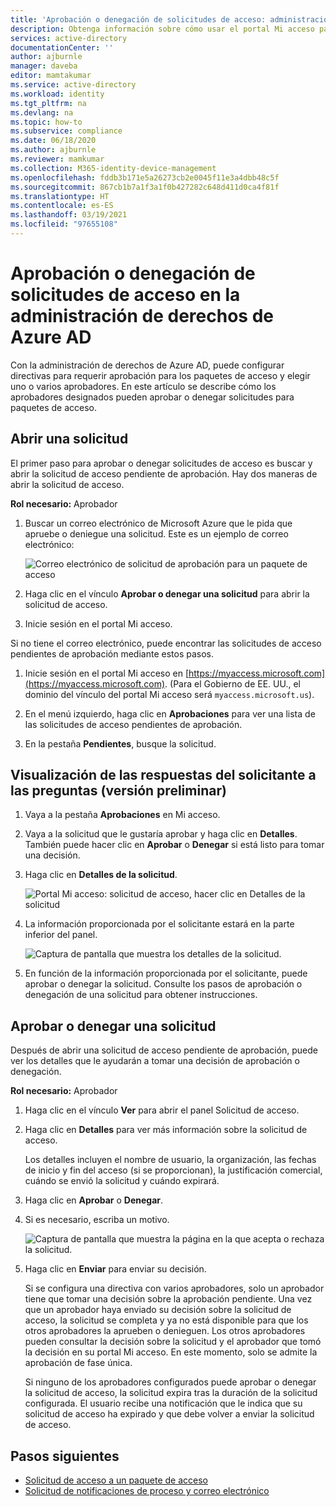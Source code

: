 ```yaml
---
title: 'Aprobación o denegación de solicitudes de acceso: administración de derechos de Azure AD'
description: Obtenga información sobre cómo usar el portal Mi acceso para aprobar o denegar solicitudes para un paquete de acceso en la administración de derechos de Azure Active Directory.
services: active-directory
documentationCenter: ''
author: ajburnle
manager: daveba
editor: mamtakumar
ms.service: active-directory
ms.workload: identity
ms.tgt_pltfrm: na
ms.devlang: na
ms.topic: how-to
ms.subservice: compliance
ms.date: 06/18/2020
ms.author: ajburnle
ms.reviewer: mamkumar
ms.collection: M365-identity-device-management
ms.openlocfilehash: fddb3b171e5a26273cb2e0045f11e3a4dbb48c5f
ms.sourcegitcommit: 867cb1b7a1f3a1f0b427282c648d411d0ca4f81f
ms.translationtype: HT
ms.contentlocale: es-ES
ms.lasthandoff: 03/19/2021
ms.locfileid: "97655108"
---
```

# <a name="approve-or-deny-access-requests-in-azure-ad-entitlement-management"></a>Aprobación o denegación de solicitudes de acceso en la administración de derechos de Azure AD

Con la administración de derechos de Azure AD, puede configurar directivas para requerir aprobación para los paquetes de acceso y elegir uno o varios aprobadores. En este artículo se describe cómo los aprobadores designados pueden aprobar o denegar solicitudes para paquetes de acceso.

## <a name="open-request"></a>Abrir una solicitud

El primer paso para aprobar o denegar solicitudes de acceso es buscar y abrir la solicitud de acceso pendiente de aprobación. Hay dos maneras de abrir la solicitud de acceso.

**Rol necesario:** Aprobador

1. Buscar un correo electrónico de Microsoft Azure que le pida que apruebe o deniegue una solicitud. Este es un ejemplo de correo electrónico:

    ![Correo electrónico de solicitud de aprobación para un paquete de acceso](./media/entitlement-management-shared/approver-request-email.png)

1. Haga clic en el vínculo **Aprobar o denegar una solicitud** para abrir la solicitud de acceso.

1. Inicie sesión en el portal Mi acceso.

Si no tiene el correo electrónico, puede encontrar las solicitudes de acceso pendientes de aprobación mediante estos pasos.

1. Inicie sesión en el portal Mi acceso en [https://myaccess.microsoft.com](https://myaccess.microsoft.com).  (Para el Gobierno de EE. UU., el dominio del vínculo del portal Mi acceso será `myaccess.microsoft.us`).

1. En el menú izquierdo, haga clic en **Aprobaciones** para ver una lista de las solicitudes de acceso pendientes de aprobación.

1. En la pestaña **Pendientes**, busque la solicitud.

## <a name="view-requestors-answers-to-questions-preview"></a>Visualización de las respuestas del solicitante a las preguntas (versión preliminar)

1. Vaya a la pestaña **Aprobaciones** en Mi acceso.

1. Vaya a la solicitud que le gustaría aprobar y haga clic en **Detalles**. También puede hacer clic en **Aprobar** o **Denegar** si está listo para tomar una decisión.

1. Haga clic en **Detalles de la solicitud**.

    ![Portal Mi acceso: solicitud de acceso, hacer clic en Detalles de la solicitud](./media/entitlement-management-request-approve/requestor-information-request-details.png)

1. La información proporcionada por el solicitante estará en la parte inferior del panel.

    ![Captura de pantalla que muestra los detalles de la solicitud.](./media/entitlement-management-request-approve/requestor-information-requestor-answers.png)

1. En función de la información proporcionada por el solicitante, puede aprobar o denegar la solicitud. Consulte los pasos de aprobación o denegación de una solicitud para obtener instrucciones.

## <a name="approve-or-deny-request"></a>Aprobar o denegar una solicitud

Después de abrir una solicitud de acceso pendiente de aprobación, puede ver los detalles que le ayudarán a tomar una decisión de aprobación o denegación.

**Rol necesario:** Aprobador

1. Haga clic en el vínculo **Ver** para abrir el panel Solicitud de acceso.

1. Haga clic en **Detalles** para ver más información sobre la solicitud de acceso.

    Los detalles incluyen el nombre de usuario, la organización, las fechas de inicio y fin del acceso (si se proporcionan), la justificación comercial, cuándo se envió la solicitud y cuándo expirará.

1. Haga clic en **Aprobar** o **Denegar**.

1. Si es necesario, escriba un motivo.

    ![Captura de pantalla que muestra la página en la que acepta o rechaza la solicitud.](./media/entitlement-management-request-approve/my-access-approve-request.png)

1. Haga clic en **Enviar** para enviar su decisión.

    Si se configura una directiva con varios aprobadores, solo un aprobador tiene que tomar una decisión sobre la aprobación pendiente. Una vez que un aprobador haya enviado su decisión sobre la solicitud de acceso, la solicitud se completa y ya no está disponible para que los otros aprobadores la aprueben o denieguen. Los otros aprobadores pueden consultar la decisión sobre la solicitud y el aprobador que tomó la decisión en su portal Mi acceso. En este momento, solo se admite la aprobación de fase única.

    Si ninguno de los aprobadores configurados puede aprobar o denegar la solicitud de acceso, la solicitud expira tras la duración de la solicitud configurada. El usuario recibe una notificación que le indica que su solicitud de acceso ha expirado y que debe volver a enviar la solicitud de acceso.

## <a name="next-steps"></a>Pasos siguientes

- [Solicitud de acceso a un paquete de acceso](entitlement-management-request-access.md)
- [Solicitud de notificaciones de proceso y correo electrónico](entitlement-management-process.md)

